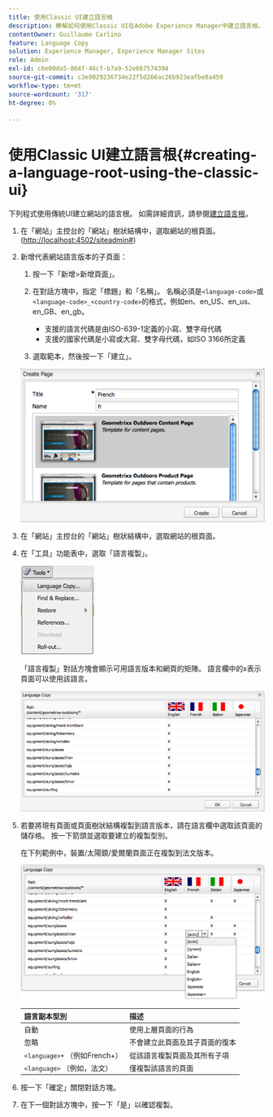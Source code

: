 ```yaml
---
title: 使用Classic UI建立語言根
description: 瞭解如何使用Classic UI在Adobe Experience Manager中建立語言根。
contentOwner: Guillaume Carlino
feature: Language Copy
solution: Experience Manager, Experience Manager Sites
role: Admin
exl-id: c6e00da5-804f-46cf-b7a9-52e667574394
source-git-commit: c3e9029236734e22f5d266ac26b923eafbe0a459
workflow-type: tm+mt
source-wordcount: '317'
ht-degree: 0%

---
```


# 使用Classic UI建立語言根{#creating-a-language-root-using-the-classic-ui}

下列程式使用傳統UI建立網站的語言根。 如需詳細資訊，請參閱[建立語言根](/help/sites-administering/tc-prep.md#creating-a-language-root)。

1. 在「網站」主控台的「網站」樹狀結構中，選取網站的根頁面。 ([http://localhost:4502/siteadmin#](http://localhost:4502/siteadmin#))
1. 新增代表網站語言版本的子頁面：

   1. 按一下「新增>新增頁面」。
   1. 在對話方塊中，指定「標題」和「名稱」。 名稱必須是`<language-code>`或`<language-code>_<country-code>`的格式，例如en、en_US、en_us、en_GB、en_gb。

      * 支援的語言代碼是由ISO-639-1定義的小寫、雙字母代碼
      * 支援的國家代碼是小寫或大寫、雙字母代碼，如ISO 3166所定義

   1. 選取範本，然後按一下「建立」。

   ![newpagefr](assets/newpagefr.png)

1. 在「網站」主控台的「網站」樹狀結構中，選取網站的根頁面。
1. 在「工具」功能表中，選取「語言複製」。

   ![toolslanguagecopy](assets/toolslanguagecopy.png)

   「語言複製」對話方塊會顯示可用語言版本和網頁的矩陣。 語言欄中的x表示頁面可以使用該語言。

   ![languagecopydialog](assets/languagecopydialog.png)

1. 若要將現有頁面或頁面樹狀結構複製到語言版本，請在語言欄中選取該頁面的儲存格。 按一下箭頭並選取要建立的複製型別。

   在下列範例中，裝置/太陽鏡/愛爾蘭頁面正在複製到法文版本。

   ![languagecopydilogdropdown](assets/languagecopydilogdropdown.png)

   | 語言副本型別 | 描述 |
   |---|---|
   | 自動 | 使用上層頁面的行為 |
   | 忽略 | 不會建立此頁面及其子頁面的復本 |
   | `<language>+` （例如French+） | 從該語言複製頁面及其所有子項 |
   | `<language>` （例如，法文） | 僅複製該語言的頁面 |

1. 按一下「確定」關閉對話方塊。
1. 在下一個對話方塊中，按一下「是」以確認複製。
